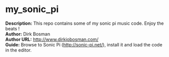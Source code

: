 # my_sonic_pi

<b>Description:</b> This repo contains some of my sonic pi music code. Enjoy the beats ! <br />
<b>Author:</b> Dirk Bosman <br />
<b>Author URL:</b> http://www.dirkjobosman.com/ <br />
<b>Guide:</b> Browse to Sonic Pi (http://sonic-pi.net/), install it and load the code in the editor. 
